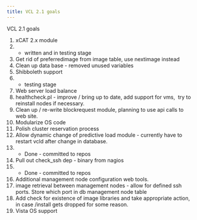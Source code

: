 ```yaml
---
title: VCL 2.1 goals
---
```


VCL 2.1 goals

1. xCAT 2.x module
1. * written and in testing stage
1. Get rid of preferredimage from image table, use nextimage instead
1. Clean up data base - removed unused variables
1. Shibboleth support
1. * testing stage
1. Web server load balance
1. healthcheck.pl - improve / bring up to date, add support for vms,&nbsp;
try to reinstall nodes if necessary.
1. Clean up / re-write blockrequest module, planning to use api calls to web
site.
1. Modularize OS code
1. Polish cluster reservation process
1. Allow dynamic change of predictive load module - currently have to
restart vcld after change in database.
1. * Done - committed to repos
1. Pull out check_ssh dep - binary from nagios
1. * Done - committed to repos
1. Additional management node configuration web tools.
1. image retrieval between management nodes - allow for defined ssh ports.
Store which port in db management node table
1. Add check for existence of image libraries and take appropriate action,
in case /install gets dropped for some reason.
1. Vista OS support
